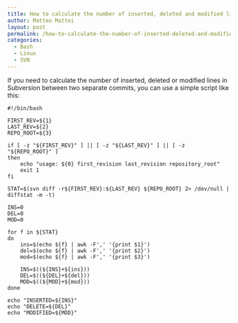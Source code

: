 ```yaml
---
title: How to calculate the number of inserted, deleted and modified lines in Subversion
author: Matteo Mattei
layout: post
permalink: /how-to-calculate-the-number-of-inserted-deleted-and-modified-lines-in-subversion/
categories:
  - Bash
  - Linux
  - SVN
---
```

If you need to calculate the number of inserted, deleted or modified lines in Subversion between two separate commits, you can use a simple script like this:

```
#!/bin/bash

FIRST_REV=${1}
LAST_REV=${2}
REPO_ROOT=${3}

if [ -z "${FIRST_REV}" ] || [ -z "${LAST_REV}" ] || [ -z "${REPO_ROOT}" ]
then
    echo "usage: ${0} first_revision last_revision repository_root"
    exit 1
fi

STAT=$(svn diff -r${FIRST_REV}:${LAST_REV} ${REPO_ROOT} 2> /dev/null | diffstat -m -t)

INS=0
DEL=0
MOD=0

for f in ${STAT}
do
    ins=$(echo ${f} | awk -F',' '{print $1}')
    del=$(echo ${f} | awk -F',' '{print $2}')
    mod=$(echo ${f} | awk -F',' '{print $3}')

    INS=$((${INS}+${ins}))
    DEL=$((${DEL}+${del}))
    MOD=$((${MOD}+${mod}))
done

echo "INSERTED=${INS}"
echo "DELETE=${DEL}"
echo "MODIFIED=${MOD}"
```
